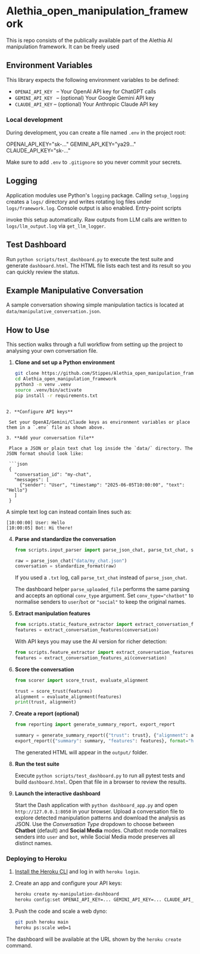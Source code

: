 # Alethia_open_manipulation_framework
This is repo consists of the publically available part of the Alethia AI manipulation framework. It can be freely used 

## Environment Variables

This library expects the following environment variables to be defined:

- `OPENAI_API_KEY`  – Your OpenAI API key for ChatGPT calls
- `GEMINI_API_KEY`  – (optional) Your Google Gemini API key
- `CLAUDE_API_KEY`   – (optional) Your Anthropic Claude API key

### Local development

During development, you can create a file named `.env` in the project root:

OPENAI_API_KEY="sk-..."
GEMINI_API_KEY="ya29..."
CLAUDE_API_KEY="sk-..."


Make sure to add `.env` to `.gitignore` so you never commit your secrets.

## Logging

Application modules use Python's ``logging`` package. Calling ``setup_logging``
creates a ``logs/`` directory and writes rotating log files under
``logs/framework.log``. Console output is also enabled. Entry-point scripts

invoke this setup automatically. Raw outputs from LLM calls are written to
``logs/llm_output.log`` via ``get_llm_logger``.


## Test Dashboard

Run `python scripts/test_dashboard.py` to execute the test suite and generate `dashboard.html`. The HTML file lists each test and its result so you can quickly review the status.

## Example Manipulative Conversation

A sample conversation showing simple manipulation tactics is located at `data/manipulative_conversation.json`.


## How to Use

This section walks through a full workflow from setting up the project to analysing your own conversation file.

1. **Clone and set up a Python environment**

   ```bash
   git clone https://github.com/Stippes/Alethia_open_manipulation_framework.git
   cd Alethia_open_manipulation_framework
   python3 -m venv .venv
   source .venv/bin/activate
   pip install -r requirements.txt
  ```

2. **Configure API keys**

   Set your OpenAI/Gemini/Claude keys as environment variables or place them in a `.env` file as shown above.

3. **Add your conversation file**

   Place a JSON or plain text chat log inside the `data/` directory. The JSON format should look like:

   ```json
   {
     "conversation_id": "my-chat",
     "messages": [
       {"sender": "User", "timestamp": "2025-06-05T10:00:00", "text": "Hello"}
     ]
   }
   ```

   A simple text log can instead contain lines such as:

   ```
   [10:00:00] User: Hello
   [10:00:05] Bot: Hi there!
   ```

4. **Parse and standardize the conversation**

   ```python
   from scripts.input_parser import parse_json_chat, parse_txt_chat, standardize_format

   raw = parse_json_chat("data/my_chat.json")
   conversation = standardize_format(raw)
   ```

   If you used a `.txt` log, call `parse_txt_chat` instead of `parse_json_chat`.

   The dashboard helper `parse_uploaded_file` performs the same parsing and
   accepts an optional `conv_type` argument. Set ``conv_type="chatbot"`` to
   normalise senders to ``user``/``bot`` or ``"social"`` to keep the original
   names.

5. **Extract manipulation features**

   ```python
   from scripts.static_feature_extractor import extract_conversation_features
   features = extract_conversation_features(conversation)
   ```

   With API keys you may use the AI version for richer detection:

   ```python
   from scripts.feature_extractor import extract_conversation_features_ai
   features = extract_conversation_features_ai(conversation)
   ```

6. **Score the conversation**

   ```python
   from scorer import score_trust, evaluate_alignment

   trust = score_trust(features)
   alignment = evaluate_alignment(features)
   print(trust, alignment)
   ```

7. **Create a report (optional)**

   ```python
   from reporting import generate_summary_report, export_report

   summary = generate_summary_report({"trust": trust}, {"alignment": alignment})
   export_report({"summary": summary, "features": features}, format="html", path="output/report")
   ```

   The generated HTML will appear in the `output/` folder.

8. **Run the test suite**

   Execute `python scripts/test_dashboard.py` to run all pytest tests and build `dashboard.html`. Open that file in a browser to review the results.


9. **Launch the interactive dashboard**

   Start the Dash application with `python dashboard_app.py` and open `http://127.0.0.1:8050` in your browser. Upload a conversation file to explore detected manipulation patterns and download the analysis as JSON. Use the *Conversation Type* dropdown to choose between **Chatbot** (default) and **Social Media** modes. Chatbot mode normalizes senders into `user` and `bot`, while Social Media mode preserves all distinct names.

### Deploying to Heroku

1. [Install the Heroku CLI](https://devcenter.heroku.com/articles/heroku-cli) and log in with `heroku login`.
2. Create an app and configure your API keys:

   ```bash
   heroku create my-manipulation-dashboard
   heroku config:set OPENAI_API_KEY=... GEMINI_API_KEY=... CLAUDE_API_KEY=...
   ```

3. Push the code and scale a web dyno:

   ```bash
   git push heroku main
   heroku ps:scale web=1
   ```

The dashboard will be available at the URL shown by the `heroku create` command.
